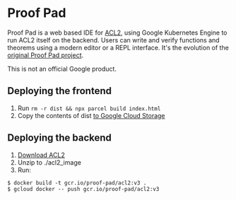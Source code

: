 # Proof Pad

Proof Pad is a web based IDE for
[ACL2](https://www.cs.utexas.edu/users/moore/acl2/), using Google Kubernetes
Engine to run ACL2 itself on the backend. Users can write and verify functions
and theorems using a modern editor or a REPL interface. It's the evolution of
the [original Proof Pad project](https://github.com/calebegg/proof-pad-classic).

This is not an official Google product.

## Deploying the frontend

1. Run `rm -r dist && npx parcel build index.html`
1. Copy the contents of dist
   [to Google Cloud Storage](https://console.cloud.google.com/storage/browser/new.proofpad.org?project=proof-pad)

## Deploying the backend

1. [Download ACL2](http://acl2s.ccs.neu.edu/acl2s/src/acl2/)
1. Unzip to ./acl2_image
1. Run:

```shell
$ docker build -t gcr.io/proof-pad/acl2:v3 .
$ gcloud docker -- push gcr.io/proof-pad/acl2:v3
```
